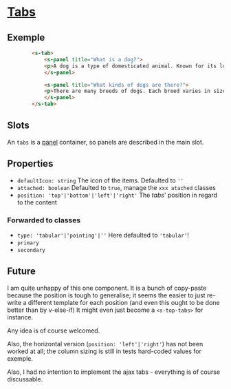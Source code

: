 # [Tabs](https://semantic-ui.com/modules/tab.htmlhttps://semantic-ui.com/modules/tab.html)

## Exemple
```html
		<s-tab>
			<s-panel title="What is a dog?">
    		<p>A dog is a type of domesticated animal. Known for its loyalty and faithfulness, it can be found as a welcome guest in many households across the world.</p>
			</s-panel>

			<s-panel title="What kinds of dogs are there?">
		    <p>There are many breeds of dogs. Each breed varies in size and temperament. Owners often select a breed of dog that they find to be compatible with their own lifestyle and desires from a companion.</p>
			</s-panel>
		</s-tab>
```
## Slots
An `tabs` is a [panel](../concepts/panel.md) container, so panels are described in the main slot.

## Properties
- `defaultIcon: string` The icon of the items. Defaulted to `''`
- `attached: boolean` Defaulted to `true`, manage the `xxx atached` classes
- `position: 'top'|'bottom'|'left'|'right'` The *tabs*' position in regard to the content
### Forwarded to classes
- `type: 'tabular'|'pointing'|''` Here defaulted to `'tabular'`!
- `primary`
- `secondary`

## Future
I am quite unhappy of this one component. It is a bunch of copy-paste because the position is tough to generalise; it seems the easier to just re-write a different template for each position (and even this ought to be done better than by v-else-if) It might even just become a `<s-top-tabs>` for instance.

Any idea is of course welcomed.

Also, the horizontal version (`position: 'left'|'right'`) has not been worked at all; the column sizing is still in tests hard-coded values for exemple.

Also, I had no intention to implement the ajax tabs - everything is of course discussable.